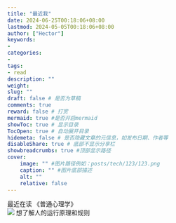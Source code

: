 ```yaml
---
title: "最近我"
date: 2024-06-25T00:18:06+08:00
lastmod: 2024-05-05T00:18:06+08:00
author: ["Hector"]
keywords: 
- 
categories: 
- 
tags: 
- read
description: ""
weight:
slug: ""
draft: false # 是否为草稿
comments: true
reward: false # 打赏
mermaid: true #是否开启mermaid
showToc: true # 显示目录
TocOpen: true # 自动展开目录
hidemeta: false # 是否隐藏文章的元信息，如发布日期、作者等
disableShare: true # 底部不显示分享栏
showbreadcrumbs: true #顶部显示路径
cover:
    image: "" #图片路径例如：posts/tech/123/123.png
    caption: "" #图片底部描述
    alt: ""
    relative: false
---
```


最近在读
《普通心理学》  
![](/img/psychology.jpg)
想了解人的运行原理和规则


